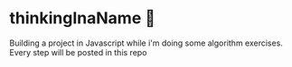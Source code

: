 # thinkingInaName 🤔
Building a project in Javascript  while i'm doing some algorithm exercises.  Every step will be posted in this repo
